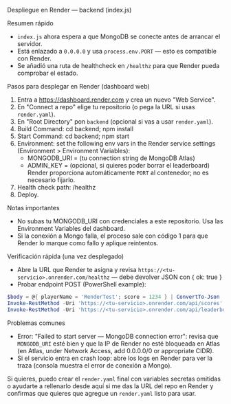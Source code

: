 Despliegue en Render — backend (index.js)

Resumen rápido
- `index.js` ahora espera a que MongoDB se conecte antes de arrancar el servidor.
- Está enlazado a `0.0.0.0` y usa `process.env.PORT` — esto es compatible con Render.
- Se añadió una ruta de healthcheck en `/healthz` para que Render pueda comprobar el estado.

Pasos para desplegar en Render (dashboard web)
1. Entra a https://dashboard.render.com y crea un nuevo "Web Service".
2. En "Connect a repo" elige tu repositorio (o pega la URL si usas `render.yaml`).
3. En "Root Directory" pon `backend` (opcional si vas a usar `render.yaml`).
4. Build Command:  cd backend; npm install
5. Start Command:  cd backend; npm start
6. Environment: set the following env vars in the Render service settings (Environment > Environment Variables):
   - MONGODB_URI = (tu connection string de MongoDB Atlas)
   - ADMIN_KEY = (opcional, si quieres poder borrar el leaderboard)
   Render proporciona automáticamente `PORT` al contenedor; no es necesario fijarlo.
7. Health check path: /healthz
8. Deploy.

Notas importantes
- No subas tu MONGODB_URI con credenciales a este repositorio. Usa las Environment Variables del dashboard.
- Si la conexión a Mongo falla, el proceso sale con código 1 para que Render lo marque como fallo y aplique reintentos.

Verificación rápida (una vez desplegado)
- Abre la URL que Render te asigna y revisa `https://<tu-servicio>.onrender.com/healthz` — debe devolver JSON con { ok: true }
- Probar endpoint POST (PowerShell example):

```powershell
$body = @{ playerName = 'RenderTest'; score = 1234 } | ConvertTo-Json
Invoke-RestMethod -Uri 'https://<tu-servicio>.onrender.com/api/scores' -Method Post -ContentType 'application/json' -Body $body
Invoke-RestMethod -Uri 'https://<tu-servicio>.onrender.com/api/leaderboard?limit=5' -Method Get
```

Problemas comunes
- Error: "Failed to start server — MongoDB connection error": revisa que `MONGODB_URI` esté bien y que la IP de Render no esté bloqueada en Atlas (en Atlas, under Network Access, add 0.0.0.0/0 or appropriate CIDR).
- Si el servicio entra en crash loop: abre los logs en Render para ver la traza (consola muestra el error de conexión a Mongo).

Si quieres, puedo crear el `render.yaml` final con variables secretas omitidas o ayudarte a rellenarlo desde aquí si me das la URL del repo en Render y confirmas que quieres que agregue un `render.yaml` listo para usar.
